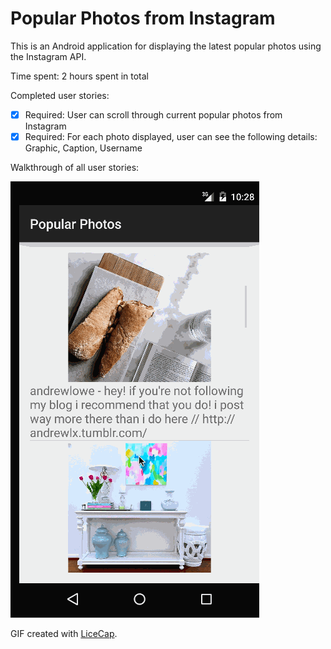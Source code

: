 # Popular Photos from Instagram

This is an Android application for displaying the latest popular photos using the Instagram API.

Time spent: 2 hours spent in total

Completed user stories:

 * [x] Required: User can scroll through current popular photos from Instagram
 * [x] Required: For each photo displayed, user can see the following details: Graphic, Caption, Username
 
Walkthrough of all user stories:

![Video Walkthrough](anim_instagram.gif)

GIF created with [LiceCap](http://www.cockos.com/licecap/).
